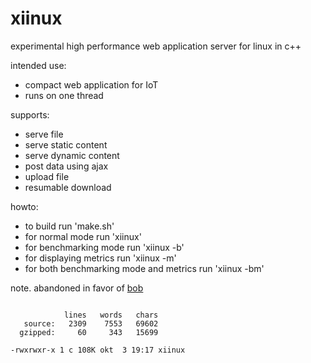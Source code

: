 # xiinux

experimental high performance web application server for linux in c++

intended use:
* compact web application for IoT
* runs on one thread

supports:
* serve file
* serve static content
* serve dynamic content
* post data using ajax
* upload file
* resumable download

howto:
* to build run 'make.sh'
* for normal mode run 'xiinux'
* for benchmarking mode run 'xiinux -b'
* for displaying metrics run 'xiinux -m'
* for both benchmarking mode and metrics run 'xiinux -bm'

note. abandoned in favor of [bob](https://github.com/calint/bob)

```

            lines   words   chars
   source:   2309    7553   69602
  gzipped:     60     343   15699

-rwxrwxr-x 1 c 108K okt  3 19:17 xiinux

```